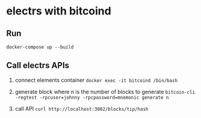 # electrs with bitcoind

## Run

`docker-compose up --build`

## Call electrs APIs

1. connect elements container
`docker exec -it bitcoind /bin/bash`

2. generate block where n is the number of blocks to generate
`bitcoin-cli -regtest -rpcuser=johnny -rpcpassword=mnemonic generate n`

3. call API
`curl http://localhost:3002/blocks/tip/hash`
